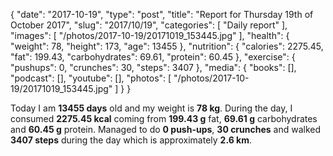{
    "date": "2017-10-19",
    "type": "post",
    "title": "Report for Thursday 19th of October 2017",
    "slug": "2017\/10\/19",
    "categories": [
        "Daily report"
    ],
    "images": [
        "\/photos\/2017-10-19\/20171019_153445.jpg"
    ],
    "health": {
        "weight": 78,
        "height": 173,
        "age": 13455
    },
    "nutrition": {
        "calories": 2275.45,
        "fat": 199.43,
        "carbohydrates": 69.61,
        "protein": 60.45
    },
    "exercise": {
        "pushups": 0,
        "crunches": 30,
        "steps": 3407
    },
    "media": {
        "books": [],
        "podcast": [],
        "youtube": [],
        "photos": [
            "\/photos\/2017-10-19\/20171019_153445.jpg"
        ]
    }
}

Today I am <strong>13455 days</strong> old and my weight is <strong>78 kg</strong>. During the day, I consumed <strong>2275.45 kcal</strong> coming from <strong>199.43 g</strong> fat, <strong>69.61 g</strong> carbohydrates and <strong>60.45 g</strong> protein. Managed to do <strong>0 push-ups</strong>, <strong>30 crunches</strong> and walked <strong>3407 steps</strong> during the day which is approximately <strong>2.6 km</strong>.